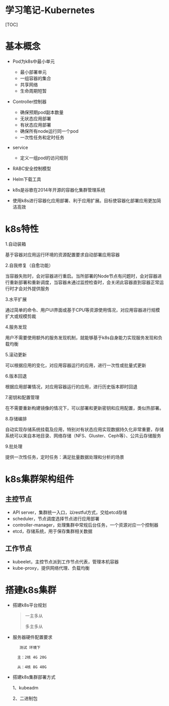 # 学习笔记-Kubernetes

[TOC]

# 基本概念

- Pod为k8s中最小单元
  - 最小部署单元
  - 一组容器的集合
  - 共享网络
  - 生命周期短暂


- Controller控制器
  - 确保预期pod副本数量
  - 无状态应用部署
  - 有状态应用部署
  - 确保所有node运行同一个pod
  - 一次性任务和定时任务
- service
  - 定义一组pod的访问规则
- RABC安全控制模型
- Helm下载工具
- k8s是谷歌在2014年开源的容器化集群管理系统
- 使用k8s进行容器化应用部署、利于应用扩展。目标使容器化部署应用更加简洁高效

# k8s特性

1.自动装箱

基于容器对应用运行环境的资源配置要求自动部署应用容器

2.自我修复（自愈功能）

当容器失败时，会对容器进行重启。当所部署的Node节点有问题时，会对容器进行重新部署和重新调度，当容器未通过监控检查时，会关闭此容器直到容器正常运行时才会对外提供服务

3.水平扩展

通过简单的命令、用户UI界面或基于CPU等资源使用情况，对应用容器进行规模扩大或规模剪裁

4.服务发现

用户不需要使用额外的服务发现机制，就能够基于k8s自身能力实现服务发现和负载均衡

5.滚动更新

可以根据应用的变化，对应用容器运行的应用，进行一次性或批量式更新

6.版本回退

根据应用部署情况，对应用容器运行的应用，进行历史版本即时回退

7.密钥和配置管理

在不需要重新构建镜像的情况下，可以部署和更新密钥和应用配置，类似热部署。

8.存储编排

自动实现存储系统挂载及应用，特别对有状态应用实现数据持久化非常重要，存储系统可以来自本地目录、网络存储（NFS、Gluster、Ceph等）、公共云存储服务

9.批处理

提供一次性任务，定时任务：满足批量数据处理和分析的场景

# k8s集群架构组件

## 主控节点

- API server，集群统一入口，以restful方式，交给etcd存储
- scheduler，节点调度选择节点进行应用部署
- controller-manager，处理集群中常规后台任务，一个资源对应一个控制器
- etcd，存储系统，用于保存集群相关数据

## 工作节点

- kubeelet，主控节点派到工作节点代表，管理本机容器
- kube-proxy，提供网络代理、负载均衡

# 搭建k8s集群

- 搭建k8s平台规划

  > 一主多从
  >
  > 多主多从

- 服务器硬件配置要求


 		 测试 环境下

  		主：2核 4G 20G

  		从：4核 8G 40G

- 搭建k8s集群部署方式

  1、kubeadm

  2、二进制包

